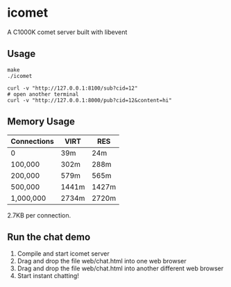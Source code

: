 icomet
======

A C1000K comet server built with libevent

## Usage

```shell
make
./icomet

curl -v "http://127.0.0.1:8100/sub?cid=12"
# open another terminal
curl -v "http://127.0.0.1:8000/pub?cid=12&content=hi"
```

## Memory Usage

| Connections | VIRT | RES |
| ----------- | ---- | --- |
| 0 | 39m | 24m |
| 100,000 | 302m | 288m |
| 200,000 | 579m |565m |
| 500,000 | 1441m | 1427m |
| 1,000,000 | 2734m | 2720m |

2.7KB per connection.

## Run the chat demo

1. Compile and start icomet server
1. Drag and drop the file web/chat.html into one web browser
1. Drag and drop the file web/chat.html into another different web browser
1. Start instant chatting!
